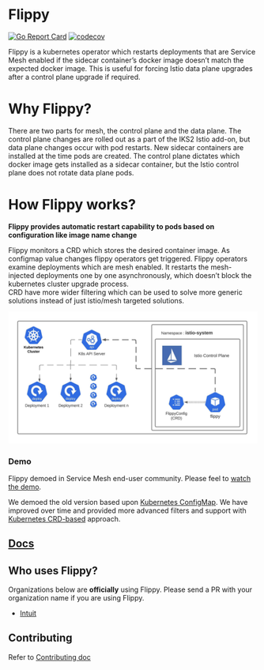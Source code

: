 # Flippy
[![Go Report Card](https://goreportcard.com/badge/github.com/keikoproj/flippy)](https://goreportcard.com/report/github.com/keikoproj/flippy)
[![codecov](https://codecov.io/gh/keikoproj/flippy/branch/master/graph/badge.svg)](https://codecov.io/gh/keikoproj/flippy)

Flippy is a kubernetes operator which restarts deployments that are Service Mesh enabled if the sidecar container’s docker image doesn’t match the expected docker image. This is useful for forcing Istio data plane upgrades after a control plane upgrade if required.

# Why Flippy?

There are two parts for mesh, the control plane and the data plane. The control plane changes are rolled out as a part of the IKS2 Istio add-on, but data plane changes occur with pod restarts. New sidecar containers are installed at the time pods are created. The control plane dictates which docker image gets installed as a sidecar container, but the Istio control plane does not rotate data plane pods.

# How Flippy works?

**Flippy provides automatic restart capability to pods based on configuration like image name change**

Flippy monitors a CRD which stores the desired container image. As configmap value changes flippy operators get triggered. Flippy operators examine deployments which are mesh enabled. It restarts the mesh-injected deployments one by one asynchronously, which doesn’t block the kubernetes cluster upgrade process.
<BR>
CRD have more wider filtering which can be used to solve more generic solutions instead of just istio/mesh targeted solutions.

![Block Diagram](Docs/BlockDiagram.jpeg)

### Demo

Flippy demoed in Service Mesh end-user community. Please feel to [watch the demo](https://youtu.be/Ll68AF3NZjw). 

We demoed the old version based upon [Kubernetes ConfigMap](https://kubernetes.io/docs/concepts/configuration/configmap/). We have improved over time and provided more advanced filters and support with [Kubernetes CRD-based](https://kubernetes.io/docs/tasks/access-kubernetes-api/extend-api-custom-resource-definitions) approach.

## [Docs](./Docs/index.md)

## Who uses Flippy?

Organizations below are **officially** using Flippy. Please send a PR with your organization name if you are using Flippy.

* [Intuit](https://www.intuit.com/)


## Contributing
Refer to [Contributing doc](./Docs/contributing.md) <br>

